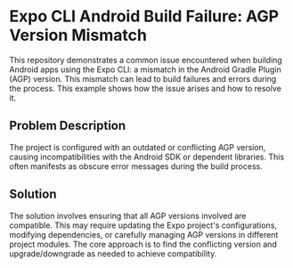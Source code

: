 # Expo CLI Android Build Failure: AGP Version Mismatch

This repository demonstrates a common issue encountered when building Android apps using the Expo CLI: a mismatch in the Android Gradle Plugin (AGP) version.  This mismatch can lead to build failures and errors during the process.  This example shows how the issue arises and how to resolve it.

## Problem Description

The project is configured with an outdated or conflicting AGP version, causing incompatibilities with the Android SDK or dependent libraries. This often manifests as obscure error messages during the build process.

## Solution

The solution involves ensuring that all AGP versions involved are compatible. This may require updating the Expo project's configurations, modifying dependencies, or carefully managing AGP versions in different project modules.  The core approach is to find the conflicting version and upgrade/downgrade as needed to achieve compatibility.